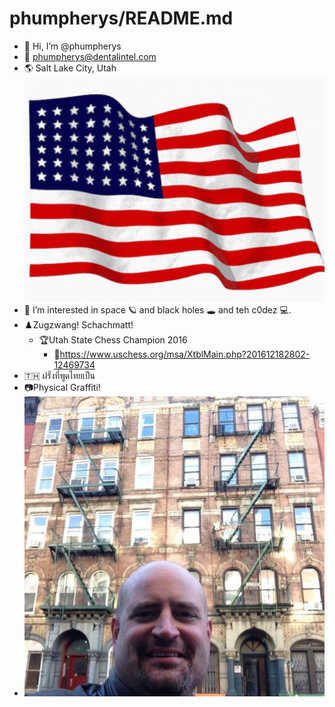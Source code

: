 # phumpherys/README.md

- 👋 Hi, I’m @phumpherys
- 📧 <phumpherys@dentalintel.com>
- 🌎 Salt Lake City, Utah ![USA](images/usa.png)
- 👀 I’m interested in space 🪐 and black holes 🕳️ and teh c0dez 💻.
- ♟️Zugzwang!  Schachmatt!
  - 🏆Utah State Chess Champion 2016
    - 🔗<https://www.uschess.org/msa/XtblMain.php?201612182802-12469734>
- 🇹🇭 ฝรั่งที่พูดไทยเป็น
- 📷Physical Graffiti!
- ![Pysical Graffiti][Physical Graffiti]

[Chess ID]: https://www.uschess.org/msa/MbrDtlMain.php?12469734
[Physical Graffiti]: images/philsicalgraffiti.jpg
